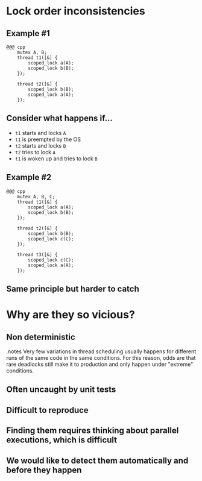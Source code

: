 <!SLIDE subsection>
# Lock order inconsistencies


<!SLIDE>
## Example \#1

    @@@ cpp
        mutex A, B;
        thread t1([&] {
            scoped_lock a(A);
            scoped_lock b(B);
        });

        thread t2([&] {
            scoped_lock b(B);
            scoped_lock a(A);
        });


<!SLIDE smbullets incremental skip>
## Consider what happens if...

* `t1` starts and locks `A`
* `t1` is preempted by the OS
* `t2` starts and locks `B`
* `t2` tries to lock `A`
* `t1` is woken up and tries to lock `B`


<!SLIDE>
## Example \#2

    @@@ cpp
        mutex A, B, C;
        thread t1([&] {
            scoped_lock a(A);
            scoped_lock b(B);
        });

        thread t2([&] {
            scoped_lock b(B);
            scoped_lock c(C);
        });

        thread t3([&] {
            scoped_lock c(C);
            scoped_lock a(A);
        });


<!SLIDE>
## Same principle but harder to catch


<!SLIDE>
# Why are they so vicious?


<!SLIDE>
## Non deterministic


<!SLIDE>
.notes Very few variations in thread scheduling usually happens for different
runs of the same code in the same conditions. For this reason, odds are that
rare deadlocks still make it to production and only happen under "extreme"
conditions.

## Often uncaught by unit tests


<!SLIDE>
## Difficult to reproduce


<!SLIDE>
## Finding them requires thinking about parallel executions, which is difficult


<!SLIDE>
## We would like to detect them automatically and before they happen
